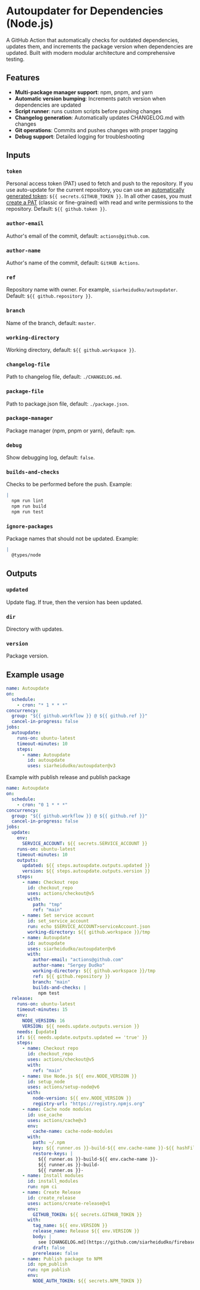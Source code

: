 # Autoupdater for Dependencies (Node.js)

A GitHub Action that automatically checks for outdated dependencies, updates them, and increments the package version when dependencies are updated. Built with modern modular architecture and comprehensive testing.

## Features

- **Multi-package manager support**: npm, pnpm, and yarn
- **Automatic version bumping**: Increments patch version when dependencies are updated
- **Script runner**: runs custom scripts before pushing changes
- **Changelog generation**: Automatically updates CHANGELOG.md with changes
- **Git operations**: Commits and pushes changes with proper tagging
- **Debug support**: Detailed logging for troubleshooting

## Inputs

### `token`

Personal access token (PAT) used to fetch and push to the repository.
If you use auto-update for the current repository, you can use an [automatically generated token](https://docs.github.com/en/actions/security-guides/automatic-token-authentication): `${{ secrets.GITHUB_TOKEN }}`.
In all other cases, you must [create a PAT](https://github.com/settings/tokens) (classic or fine-grained) with read and write permissions to the repository. Default: `${{ github.token }}`.

### `author-email`

Author's email of the commit, default: `actions@github.com`.

### `author-name`

Author's name of the commit, default: `GitHUB Actions`.

### `ref`

Repository name with owner. For example, `siarheidudko/autoupdater`. Default: `${{ github.repository }}`.

### `branch`

Name of the branch, default: `master`.

### `working-directory`

Working directory, default: `${{ github.workspace }}`.

### `changelog-file`

Path to changelog file, default: `./CHANGELOG.md`.

### `package-file`

Path to package.json file, default: `./package.json`.

### `package-manager`

Package manager (npm, pnpm or yarn), default: `npm`.

### `debug`

Show debugging log, default: `false`.

### `builds-and-checks`

Checks to be performed before the push.
Example:

```yaml
|
  npm run lint
  npm run build
  npm run test
```

### `ignore-packages`

Package names that should not be updated.
Example:

```yaml
|
  @types/node
```

## Outputs

### `updated`

Update flag. If true, then the version has been updated.

### `dir`

Directory with updates.

### `version`

Package version.

## Example usage

```yaml
name: Autoupdate
on:
  schedule:
    - cron: "* 1 * * *"
concurrency:
  group: "${{ github.workflow }} @ ${{ github.ref }}"
  cancel-in-progress: false
jobs:
  autoupdate:
    runs-on: ubuntu-latest
    timeout-minutes: 10
    steps:
      - name: Autoupdate
        id: autoupdate
        uses: siarheidudko/autoupdater@v3
```

Example with publish release and publish package

```yaml
name: Autoupdate
on:
  schedule:
    - cron: "0 1 * * *"
concurrency:
  group: "${{ github.workflow }} @ ${{ github.ref }}"
  cancel-in-progress: false
jobs:
  update:
    env:
      SERVICE_ACCOUNT: ${{ secrets.SERVICE_ACCOUNT }}
    runs-on: ubuntu-latest
    timeout-minutes: 10
    outputs:
      updated: ${{ steps.autoupdate.outputs.updated }}
      version: ${{ steps.autoupdate.outputs.version }}
    steps:
      - name: Сheckout repo
        id: checkout_repo
        uses: actions/checkout@v5
        with:
          path: "tmp"
          ref: "main"
      - name: Set service account
        id: set_service_account
        run: echo $SERVICE_ACCOUNT>serviceAccount.json
        working-directory: ${{ github.workspace }}/tmp
      - name: Autoupdate
        id: autoupdate
        uses: siarheidudko/autoupdater@v6
        with:
          author-email: "actions@github.com"
          author-name: "Sergey Dudko"
          working-directory: ${{ github.workspace }}/tmp
          ref: ${{ github.repository }}
          branch: "main"
          builds-and-checks: |
            npm test
  release:
    runs-on: ubuntu-latest
    timeout-minutes: 15
    env:
      NODE_VERSION: 16
      VERSION: ${{ needs.update.outputs.version }}
    needs: [update]
    if: ${{ needs.update.outputs.updated == 'true' }}
    steps:
      - name: Сheckout repo
        id: checkout_repo
        uses: actions/checkout@v5
        with:
          ref: "main"
      - name: Use Node.js ${{ env.NODE_VERSION }}
        id: setup_node
        uses: actions/setup-node@v6
        with:
          node-version: ${{ env.NODE_VERSION }}
          registry-url: "https://registry.npmjs.org"
      - name: Cache node modules
        id: use_cache
        uses: actions/cache@v3
        env:
          cache-name: cache-node-modules
        with:
          path: ~/.npm
          key: ${{ runner.os }}-build-${{ env.cache-name }}-${{ hashFiles('**/package-lock.json') }}
          restore-keys: |
            ${{ runner.os }}-build-${{ env.cache-name }}-
            ${{ runner.os }}-build-
            ${{ runner.os }}-
      - name: Install modules
        id: install_modules
        run: npm ci
      - name: Create Release
        id: create_release
        uses: actions/create-release@v1
        env:
          GITHUB_TOKEN: ${{ secrets.GITHUB_TOKEN }}
        with:
          tag_name: ${{ env.VERSION }}
          release_name: Release ${{ env.VERSION }}
          body: |
            see [CHANGELOG.md](https://github.com/siarheidudko/firebase-admin-cli/blob/main/CHANGELOG.md)
          draft: false
          prerelease: false
      - name: Publish package to NPM
        id: npm_publish
        run: npm publish
        env:
          NODE_AUTH_TOKEN: ${{ secrets.NPM_TOKEN }}
```
